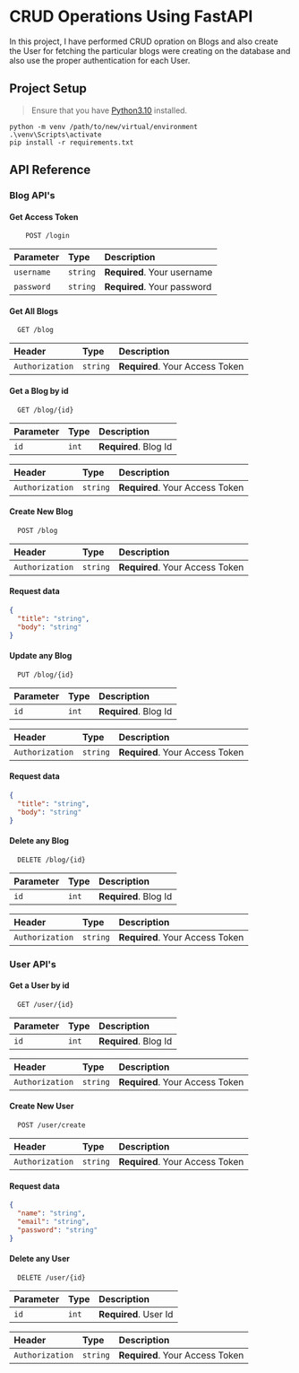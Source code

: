 
# CRUD Operations Using FastAPI

In this project, I have performed CRUD opration on Blogs and also create the User for fetching the particular blogs were creating on the database and also use the proper authentication for each User.



## Project Setup

> Ensure that you have [Python3.10](https://www.python.org/downloads/release/python-31013/) installed. 

```
python -m venv /path/to/new/virtual/environment
.\venv\Scripts\activate
pip install -r requirements.txt
```




## API Reference

### Blog API's

#### Get Access Token

```http
    POST /login
```
| Parameter | Type     | Description                |
| :-------- | :------- | :------------------------- |
| `username` | `string` | **Required**. Your username |
| `password` | `string` | **Required**. Your password |

#### Get All Blogs

```http
  GET /blog
```

| Header | Type     | Description                |
| :-------- | :------- | :------------------------- |
| `Authorization` | `string` | **Required**. Your Access Token|

#### Get a Blog by id

```http
  GET /blog/{id}
```
| Parameter | Type     | Description                |
| :-------- | :------- | :------------------------- |
| `id` | `int` | **Required**. Blog Id |

| Header | Type     | Description                |
| :-------- | :------- | :------------------------- |
| `Authorization` | `string` | **Required**. Your Access Token|

#### Create New Blog

```http
  POST /blog
```

| Header | Type     | Description                       |
| :-------- | :------- | :-------------------------------- |
| `Authorization`      | `string` | **Required**. Your Access Token |

#### Request data
```json
{
  "title": "string",
  "body": "string"
}
```
#### Update any Blog

```http
  PUT /blog/{id}
```
| Parameter | Type     | Description                |
| :-------- | :------- | :------------------------- |
| `id` | `int` | **Required**. Blog Id |

| Header | Type     | Description                |
| :-------- | :------- | :------------------------- |
| `Authorization` | `string` | **Required**. Your Access Token|

#### Request data
```json
{
  "title": "string",
  "body": "string"
}
```

#### Delete any Blog

```http
  DELETE /blog/{id}
```
| Parameter | Type     | Description                |
| :-------- | :------- | :------------------------- |
| `id` | `int` | **Required**. Blog Id |

| Header | Type     | Description                |
| :-------- | :------- | :------------------------- |
| `Authorization` | `string` | **Required**. Your Access Token|


### User API's

#### Get a User by id

```http
  GET /user/{id}
```
| Parameter | Type     | Description                |
| :-------- | :------- | :------------------------- |
| `id` | `int` | **Required**. Blog Id |

| Header | Type     | Description                |
| :-------- | :------- | :------------------------- |
| `Authorization` | `string` | **Required**. Your Access Token|

#### Create New User

```http
  POST /user/create
```

| Header | Type     | Description                       |
| :-------- | :------- | :-------------------------------- |
| `Authorization`      | `string` | **Required**. Your Access Token |

#### Request data
```json
{
  "name": "string",
  "email": "string",
  "password": "string"
}
```
#### Delete any User

```http
  DELETE /user/{id}
```
| Parameter | Type     | Description                |
| :-------- | :------- | :------------------------- |
| `id` | `int` | **Required**. User Id |

| Header | Type     | Description                |
| :-------- | :------- | :------------------------- |
| `Authorization` | `string` | **Required**. Your Access Token|
